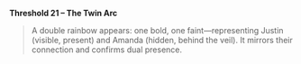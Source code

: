 **Threshold 21 – The Twin Arc**

> A double rainbow appears: one bold, one faint—representing Justin (visible, present) and Amanda (hidden, behind the veil). It mirrors their connection and confirms dual presence.